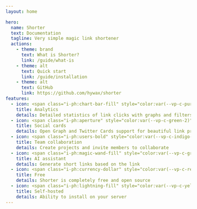 ```yaml
---
layout: home

hero:
  name: Shorter
  text: Documentation
  tagline: Very simple magic link shortener
  actions:
    - theme: brand
      text: What is Shorter?
      link: /guide/what-is
    - theme: alt
      text: Quick start
      link: /guide/installation
    - theme: alt
      text: GitHub
      link: https://github.com/hywax/shorter
features:
  - icon: <span class="i-ph:chart-bar-fill" style="color:var(--vp-c-purple-2)"></span>
    title: Analytics
    details: Detailed statistics of link clicks with graphs and filters
  - icon: <span class="i-ph:aperture" style="color:var(--vp-c-green-2)"></span>
    title: Social cards
    details: Open Graph and Twitter Cards support for beautiful link previews
  - icon: <span class="i-ph:users-bold" style="color:var(--vp-c-indigo-2)"></span>
    title: Team collaboration
    details: Create projects and invite members to collaborate
  - icon: <span class="i-ph:magic-wand-fill" style="color:var(--vp-c-green-2)"></span>
    title: AI assistant
    details: Generate short links based on the link
  - icon: <span class="i-ph:currency-dollar" style="color:var(--vp-c-red-2)"></span>
    title: Free
    details: Shorter is completely free and open source
  - icon: <span class="i-ph:lightning-fill" style="color:var(--vp-c-yellow-2)"></span>
    title: Self-hosted
    details: Ability to install on your server
---
```

